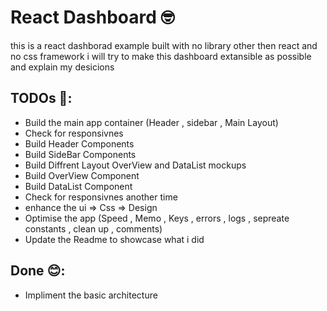 # React Dashboard 🤓

this is a react dashborad example built with no library other then react and no css framework i will try to make this dashboard extansible as possible and explain my desicions

## TODOs 🤯:

- Build the main app container (Header , sidebar , Main Layout)
- Check for responsivnes
- Build Header Components
- Build SideBar Components
- Build Diffrent Layout OverView and DataList mockups
- Build OverView Component
- Build DataList Component
- Check for responsivnes another time
- enhance the ui => Css => Design
- Optimise the app (Speed , Memo , Keys , errors , logs , sepreate constants , clean up , comments)
- Update the Readme to showcase what i did

## Done 😊:

- Impliment the basic architecture
